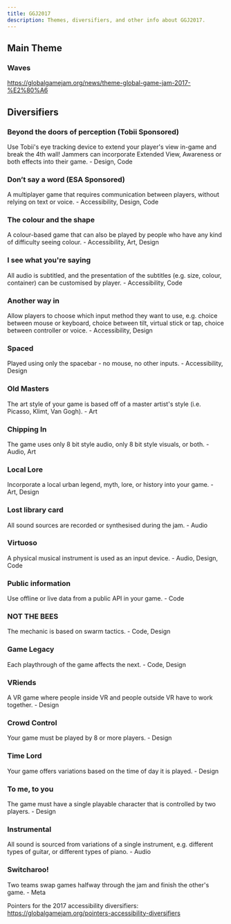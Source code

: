 ```yaml
---
title: GGJ2017
description: Themes, diversifiers, and other info about GGJ2017.
---
```


## Main Theme
### Waves
https://globalgamejam.org/news/theme-global-game-jam-2017-%E2%80%A6

## Diversifiers 

### Beyond the doors of perception (Tobii Sponsored) 
Use Tobii's eye tracking device to extend your player's view in-game and break the 4th wall! Jammers can incorporate Extended View, Awareness or both effects into their game. - Design, Code 

### Don’t say a word (ESA Sponsored) 
A multiplayer game that requires communication between players, without relying on text or voice. - Accessibility, Design, Code 

### The colour and the shape
A colour-based game that can also be played by people who have any kind of difficulty seeing colour. - Accessibility, Art, Design

### I see what you're saying
All audio is subtitled, and the presentation of the subtitles (e.g. size, colour, container) can be customised by player. - Accessibility, Code

### Another way in 
Allow players to choose which input method they want to use, e.g. choice between mouse or keyboard, choice between tilt, virtual stick or tap, choice between controller or voice. - Accessibility, Design

### Spaced
Played using only the spacebar - no mouse, no other inputs. - Accessibility, Design 

### Old Masters
The art style of your game is based off of a master artist's style (i.e. Picasso, Klimt, Van Gogh). - Art

### Chipping In
The game uses only 8 bit style audio, only 8 bit style visuals, or both. - Audio, Art

### Local Lore
Incorporate a local urban legend, myth, lore, or history into your game. - Art, Design

### Lost library card
All sound sources are recorded or synthesised during the jam. - Audio

### Virtuoso
A physical musical instrument is used as an input device. - Audio, Design, Code

### Public information
Use offline or live data from a public API in your game. - Code

### NOT THE BEES
The mechanic is based on swarm tactics. - Code, Design

### Game Legacy 
Each playthrough of the game affects the next. - Code, Design

### VRiends
A VR game where people inside VR and people outside VR have to work together. - Design

### Crowd Control
Your game must be played by 8 or more players. - Design

### Time Lord
Your game offers variations based on the time of day it is played. - Design

### To me, to you
The game must have a single playable character that is controlled by two players. - Design

### Instrumental 
All sound is sourced from variations of a single instrument, e.g. different types of guitar, or different types of piano. - Audio 

### Switcharoo!
Two teams swap games halfway through the jam and finish the other's game. - Meta


Pointers for the 2017 accessibility diversifiers:
https://globalgamejam.org/pointers-accessibility-diversifiers